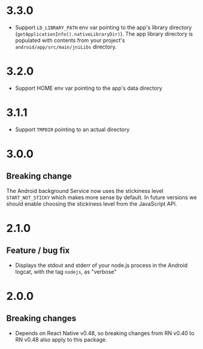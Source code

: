 # 3.3.0

* Support `LD_LIBRARY_PATH` env var pointing to the app's library directory
  (`getApplicationInfo().nativeLibraryDir)`). The app library directory is
  populated with contents from your project's `android/app/src/main/jniLibs`
  directory.

# 3.2.0

- Support HOME env var pointing to the app's data directory

# 3.1.1

- Support `TMPDIR` pointing to an actual directory

# 3.0.0

## Breaking change

The Android background Service now uses the stickiness level `START_NOT_STICKY` which makes more sense by default. In future versions we should enable choosing the stickiness level from the JavaScript API.

# 2.1.0

## Feature / bug fix

- Displays the stdout and stderr of your node.js process in the Android logcat, with the tag `nodejs`, as "verbose"

# 2.0.0

## Breaking changes

- Depends on React Native v0.48, so breaking changes from RN v0.40 to RN v0.48 also apply to this package.

